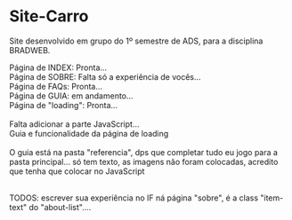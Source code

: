 # Site-Carro
 Site desenvolvido em grupo do 1º semestre de ADS, para a disciplina BRADWEB.

Página de INDEX: Pronta...<br>
Página de SOBRE: Falta só a experiência de vocês...<br>
Página de FAQs: Pronta...<br>
Página de GUIA: em andamento...<br>
Página de "loading": Pronta...<br><br>
Falta adicionar a parte JavaScript...<br>
Guia e funcionalidade da página de loading<br><br>
O guia está na pasta  "referencia", dps que completar tudo eu jogo para a pasta principal... só tem texto, as imagens não foram colocadas, acredito que tenha que colocar no JavaScript<br><br>

TODOS: escrever sua experiência no IF ná página "sobre", é a class "item-text" do "about-list"....